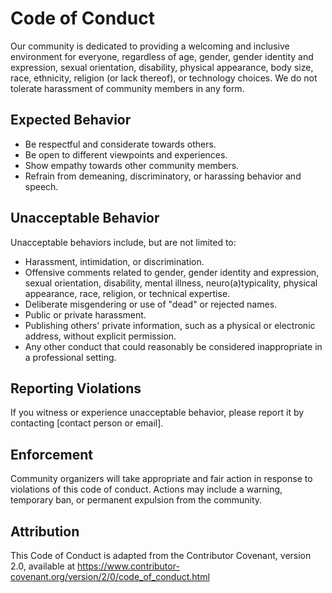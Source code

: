 # Code of Conduct

Our community is dedicated to providing a welcoming and inclusive environment for everyone, regardless of age, gender, gender identity and expression, sexual orientation, disability, physical appearance, body size, race, ethnicity, religion (or lack thereof), or technology choices. We do not tolerate harassment of community members in any form.

## Expected Behavior

- Be respectful and considerate towards others.
- Be open to different viewpoints and experiences.
- Show empathy towards other community members.
- Refrain from demeaning, discriminatory, or harassing behavior and speech.

## Unacceptable Behavior

Unacceptable behaviors include, but are not limited to:
- Harassment, intimidation, or discrimination.
- Offensive comments related to gender, gender identity and expression, sexual orientation, disability, mental illness, neuro(a)typicality, physical appearance, race, religion, or technical expertise.
- Deliberate misgendering or use of "dead" or rejected names.
- Public or private harassment.
- Publishing others' private information, such as a physical or electronic address, without explicit permission.
- Any other conduct that could reasonably be considered inappropriate in a professional setting.

## Reporting Violations

If you witness or experience unacceptable behavior, please report it by contacting [contact person or email].

## Enforcement

Community organizers will take appropriate and fair action in response to violations of this code of conduct. Actions may include a warning, temporary ban, or permanent expulsion from the community.

## Attribution

This Code of Conduct is adapted from the Contributor Covenant, version 2.0, available at https://www.contributor-covenant.org/version/2/0/code_of_conduct.html
